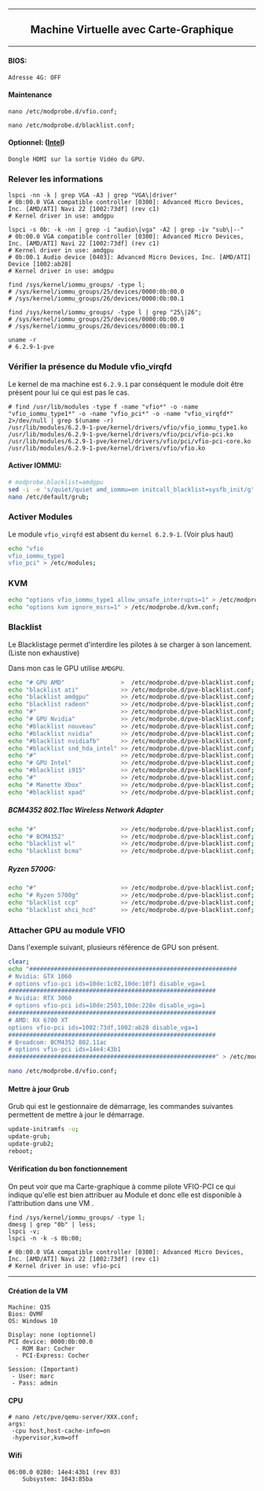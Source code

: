----------------------------------------------------------------------------------------------------------------------------------------------------------------
## <p align='center'> Machine Virtuelle avec Carte-Graphique </p>
----------------------------------------------------------------------------------------------------------------------------------------------------------------


#### BIOS:
```
Adresse 4G: OFF
```


#### Maintenance
```
nano /etc/modprobe.d/vfio.conf;
```
```
nano /etc/modprobe.d/blacklist.conf;
```


#### Optionnel: ([Intel](https://github.com/intel/nemu/wiki/Testing-VFIO-with-GPU))
```
Dongle HDMI sur la sortie Vidéo du GPU.
```

### Relever les informations
```
lspci -nn -k | grep VGA -A3 | grep "VGA\|driver"
# 0b:00.0 VGA compatible controller [0300]: Advanced Micro Devices, Inc. [AMD/ATI] Navi 22 [1002:73df] (rev c1)
# Kernel driver in use: amdgpu

lspci -s 0b: -k -nn | grep -i "audio\|vga" -A2 | grep -iv "sub\|--"
# 0b:00.0 VGA compatible controller [0300]: Advanced Micro Devices, Inc. [AMD/ATI] Navi 22 [1002:73df] (rev c1)
# Kernel driver in use: amdgpu
# 0b:00.1 Audio device [0403]: Advanced Micro Devices, Inc. [AMD/ATI] Device [1002:ab28]
# Kernel driver in use: amdgpu

find /sys/kernel/iommu_groups/ -type l;
# /sys/kernel/iommu_groups/25/devices/0000:0b:00.0
# /sys/kernel/iommu_groups/26/devices/0000:0b:00.1

find /sys/kernel/iommu_groups/ -type l | grep "25\|26";
# /sys/kernel/iommu_groups/25/devices/0000:0b:00.0
# /sys/kernel/iommu_groups/26/devices/0000:0b:00.1

uname -r
# 6.2.9-1-pve
```

### Vérifier la présence du Module vfio_virqfd
Le kernel de ma machine est `6.2.9.1` par conséquent le module doit être présent pour lui ce qui est pas le cas.
```
# find /usr/lib/modules -type f -name "vfio*" -o -name "vfio_iommu_type1*" -o -name "vfio_pci*" -o -name "vfio_virqfd*" 2>/dev/null | grep $(uname -r)
/usr/lib/modules/6.2.9-1-pve/kernel/drivers/vfio/vfio_iommu_type1.ko
/usr/lib/modules/6.2.9-1-pve/kernel/drivers/vfio/pci/vfio-pci.ko
/usr/lib/modules/6.2.9-1-pve/kernel/drivers/vfio/pci/vfio-pci-core.ko
/usr/lib/modules/6.2.9-1-pve/kernel/drivers/vfio/vfio.ko
```



#### Activer IOMMU:
```bash
# modprobe.blacklist=amdgpu
sed -i -e 's/quiet/quiet amd_iommu=on initcall_blacklist=sysfb_init/g' /etc/default/grub;
nano /etc/default/grub;
```


### Activer Modules
Le module `vfio_virqfd` est absent du `kernel 6.2.9-1`. (Voir plus haut)
```bash
echo "vfio
vfio_iommu_type1
vfio_pci" > /etc/modules;
```

### KVM
```bash
echo "options vfio_iommu_type1 allow_unsafe_interrupts=1" > /etc/modprobe.d/iommu_unsafe_interrupts.conf;
echo "options kvm ignore_msrs=1" > /etc/modprobe.d/kvm.conf;
```

### Blacklist
Le Blacklistage permet d'interdire les pilotes à se charger à son lancement. (Liste non exhaustive)

Dans mon cas le GPU utilise `AMDGPU`.
```bash
echo "# GPU AMD"                >  /etc/modprobe.d/pve-blacklist.conf;
echo "blacklist ati"            >> /etc/modprobe.d/pve-blacklist.conf;
echo "blacklist amdgpu"         >> /etc/modprobe.d/pve-blacklist.conf;
echo "blacklist radeon"         >> /etc/modprobe.d/pve-blacklist.conf;
echo "#"                        >> /etc/modprobe.d/pve-blacklist.conf;
echo "# GPU Nvidia"             >> /etc/modprobe.d/pve-blacklist.conf;
echo "#blacklist nouveau"       >> /etc/modprobe.d/pve-blacklist.conf;
echo "#blacklist nvidia"        >> /etc/modprobe.d/pve-blacklist.conf;
echo "#blacklist nvidiafb"      >> /etc/modprobe.d/pve-blacklist.conf;
echo "#blacklist snd_hda_intel" >> /etc/modprobe.d/pve-blacklist.conf;
echo "#"                        >> /etc/modprobe.d/pve-blacklist.conf;
echo "# GPU Intel"              >> /etc/modprobe.d/pve-blacklist.conf;
echo "#blacklist i915"          >> /etc/modprobe.d/pve-blacklist.conf;
echo "#"                        >> /etc/modprobe.d/pve-blacklist.conf;
echo "# Manette Xbox"           >> /etc/modprobe.d/pve-blacklist.conf;
echo "#blacklist xpad"          >> /etc/modprobe.d/pve-blacklist.conf;
```

##### BCM4352 802.11ac Wireless Network Adapter
```bash
echo "#"                        >> /etc/modprobe.d/pve-blacklist.conf;
echo "# BCM4352"                >> /etc/modprobe.d/pve-blacklist.conf;
echo "blacklist wl"             >> /etc/modprobe.d/pve-blacklist.conf;
echo "blacklist bcma"           >> /etc/modprobe.d/pve-blacklist.conf;
```

##### Ryzen 5700G:
```bash
echo "#"                        >> /etc/modprobe.d/pve-blacklist.conf;
echo "# Ryzen 5700g"            >> /etc/modprobe.d/pve-blacklist.conf;
echo "blacklist ccp"            >> /etc/modprobe.d/pve-blacklist.conf;
echo "blacklist xhci_hcd"       >> /etc/modprobe.d/pve-blacklist.conf;
```

### Attacher GPU au module VFIO
Dans l'exemple suivant, plusieurs référence de GPU son présent.
```bash
clear;
echo "###########################################################
# Nvidia: GTX 1060
# options vfio-pci ids=10de:1c02,10de:10f1 disable_vga=1
###########################################################
# Nvidia: RTX 3060
# options vfio-pci ids=10de:2503,10de:228e disable_vga=1
###########################################################
# AMD: RX 6700 XT
options vfio-pci ids=1002:73df,1002:ab28 disable_vga=1
###########################################################
# Broadcom: BCM4352 802.11ac
# options vfio-pci ids=14e4:43b1
###########################################################" > /etc/modprobe.d/vfio.conf;

nano /etc/modprobe.d/vfio.conf;
```

#### Mettre à jour Grub
Grub qui est le gestionnaire de démarrage, les commandes suivantes permettent de mettre à jour le démarrage.
````bash
update-initramfs -u;
update-grub;
update-grub2;
reboot;
````


#### Vérification du bon fonctionnement
On peut voir que ma Carte-graphique à comme pilote VFIO-PCI ce qui indique qu'elle est bien attribuer au Module et donc elle est disponible à l'attribution dans une VM .
```
find /sys/kernel/iommu_groups/ -type l;
dmesg | grep "0b" | less;
lspci -v;
lspci -n -k -s 0b:00;

# 0b:00.0 VGA compatible controller [0300]: Advanced Micro Devices, Inc. [AMD/ATI] Navi 22 [1002:73df] (rev c1)
# Kernel driver in use: vfio-pci
```


------------------------------------------------------------------------------------------------------------------------------------------------------------

#### Création de la VM
```
Machine: Q35
Bios: OVMF
OS: Windows 10

Display: none (optionnel)
PCI device: 0000:0b:00.0
  - ROM Bar: Cocher
  - PCI-Express: Cocher

Session: (Important)
 - User: marc
 - Pass: admin
```

#### CPU
```
# nano /etc/pve/qemu-server/XXX.conf;
args: 
 -cpu host,host-cache-info=on
 -hypervisor,kvm=off
```

#### Wifi
```
06:00.0 0280: 14e4:43b1 (rev 03)
	Subsystem: 1043:85ba
```
